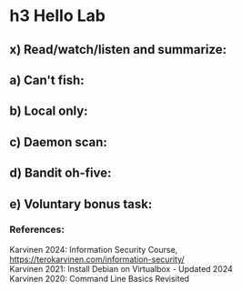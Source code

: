 # h3 Hello Lab

## x) Read/watch/listen and summarize:
## a) Can't fish:
## b) Local only:
## c) Daemon scan:
## d) Bandit oh-five:
## e) Voluntary bonus task:


### References:
Karvinen 2024: Information Security Course, https://terokarvinen.com/information-security/ <br>
Karvinen 2021: Install Debian on Virtualbox - Updated 2024 <br>
Karvinen 2020: Command Line Basics Revisited
